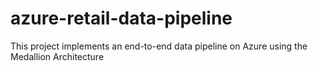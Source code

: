 # azure-retail-data-pipeline
This project implements an end-to-end data pipeline on Azure using the Medallion Architecture
